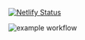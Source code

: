 [![Netlify Status](https://api.netlify.com/api/v1/badges/dce4adb2-4213-4eae-bb88-0c978dff9f4a/deploy-status)](https://app.netlify.com/sites/summonerrifttv/deploys)

![example workflow](https://github.com/arturitus/SummonerRIftTv/actions/workflows/dotnet.yml/badge.svg)